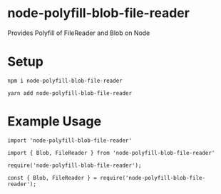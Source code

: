 # node-polyfill-blob-file-reader

Provides Polyfill of FileReader and Blob on Node

# Setup

```
npm i node-polyfill-blob-file-reader

yarn add node-polyfill-blob-file-reader
```

# Example Usage

```
import 'node-polyfill-blob-file-reader'

import { Blob, FileReader } from 'node-polyfill-blob-file-reader'

require('node-polyfill-blob-file-reader');

const { Blob, FileReader } = require('node-polyfill-blob-file-reader');
```
